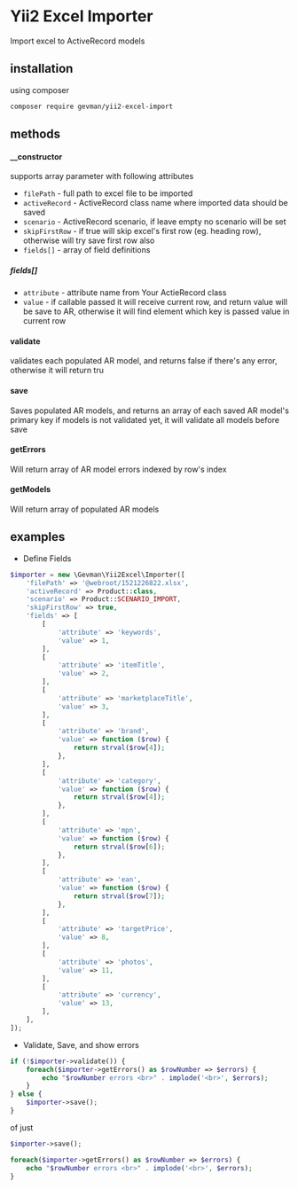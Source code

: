# Yii2 Excel Importer
Import excel to ActiveRecord models

## installation
using composer
```bash
composer require gevman/yii2-excel-import
```

## methods
#### __constructor
supports array parameter with following attributes
- `filePath` - full path to excel file to be imported
- `activeRecord` - ActiveRecord class name where imported data should be saved
- `scenario` - ActiveRecord scenario, if leave empty no scenario will be set
- `skipFirstRow` - if true will skip excel's first row (eg. heading row), otherwise will try save first row also
- `fields[]` - array of field definitions

##### fields[]
- `attribute` - attribute name from Your ActieRecord class
- `value` - if callable passed it will receive current row, and return value will be save to AR, otherwise it will find element which key is passed value in current row

#### validate
validates each populated AR model, and returns false if there's any error, otherwise it will return tru

#### save
Saves populated AR models, and returns an array of each saved AR model's primary key
if models is not validated yet, it will validate all models before save 

#### getErrors
Will return array of AR model errors indexed by row's index

#### getModels
Will return array of populated AR models

## examples

- Define Fields

```php
$importer = new \Gevman\Yii2Excel\Importer([
    'filePath' => '@webroot/1521226822.xlsx',
    'activeRecord' => Product::class,
    'scenario' => Product::SCENARIO_IMPORT,
    'skipFirstRow' => true,
    'fields' => [
        [
            'attribute' => 'keywords',
            'value' => 1,
        ],
        [
            'attribute' => 'itemTitle',
            'value' => 2,
        ],
        [
            'attribute' => 'marketplaceTitle',
            'value' => 3,
        ],
        [
            'attribute' => 'brand',
            'value' => function ($row) {
                return strval($row[4]);
            },
        ],
        [
            'attribute' => 'category',
            'value' => function ($row) {
                return strval($row[4]);
            },
        ],
        [
            'attribute' => 'mpn',
            'value' => function ($row) {
                return strval($row[6]);
            },
        ],
        [
            'attribute' => 'ean',
            'value' => function ($row) {
                return strval($row[7]);
            },
        ],
        [
            'attribute' => 'targetPrice',
            'value' => 8,
        ],
        [
            'attribute' => 'photos',
            'value' => 11,
        ],
        [
            'attribute' => 'currency',
            'value' => 13,
        ],
    ],
]);
```
- Validate, Save, and show errors
```php
if (!$importer->validate()) {
    foreach($importer->getErrors() as $rowNumber => $errors) {
        echo "$rowNumber errors <br>" . implode('<br>', $errors);
    }
} else {
    $importer->save();
}
```

of just

```php
$importer->save();

foreach($importer->getErrors() as $rowNumber => $errors) {
    echo "$rowNumber errors <br>" . implode('<br>', $errors);
}
```